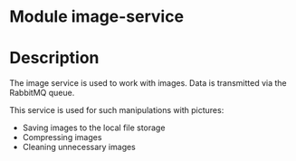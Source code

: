 # Module image-service

# Description

The image service is used to work with images. Data is transmitted via the RabbitMQ queue.

This service is used for such manipulations with pictures:
- Saving images to the local file storage
- Compressing images
- Cleaning unnecessary images
